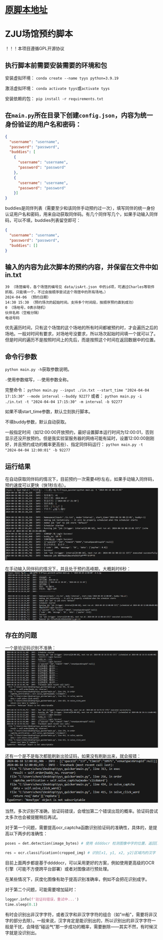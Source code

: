 # [原脚本地址](https://github.com/IshiKura-a/Quicker)

# ZJU场馆预约脚本
！！！本项目遵循GPL开源协议

## 执行脚本前需要安装需要的环境和包
安装虚拟环境：
`conda create --name tyys python=3.9.19`

激活虚拟环境：
`conda activate tyys`或`activate tyys`

安装依赖的包：
`pip install -r requirements.txt`

## 在`main.py`所在目录下创建`config.json`，内容为统一身份验证的用户名和密码：
```json
{
  "username": "username",
  "password": "password",
  "buddies": [
    {
      "username": "username",
      "password": "password"
    },
    {
      "username": "username",
      "password": "password"
    }]
}
```
buddies是同伴列表（需要至少和该同伴手动预约过一次），填写同伴的统一身份认证用户名和密码，用来自动获取同伴码。有几个同伴写几个，如果手动输入同伴码，可以不填，buddies列表留空即可：
```json
{
  "username": "username",
  "password": "password",
  "buddies": []
}
```

## 输入的内容为此次脚本的预约内容，并保留在文件中如in.txt
```
39 （场馆编号，各个场馆的编号见 data/isArt.json 中的id项，可通过Charles等软件抓取。只能填一个，不过会按顺序尝试这个场馆中的所有场地。）
2024-04-06 （预约日期）
14:30 15:30 （预约场次的起始时间。支持多个时间段，按顺序预约直到成功）
0 （场地号，0表示随机）
伙伴名称（空格分隔）
电话号码
```
优先遍历时间，只有这个场馆的这个场地的所有时间都被预约时，才会遍历之后的场地。一般对时间有要求，对场地号没要求，所以场次起始时间填一个就可以了。但是时间的遍历不是按照时间上的先后，而是按照这个时间在返回数据中的位置。

## 命令行参数
`python main.py -h`获取参数说明。

`-`使用参数缩写，`--`使用参数全称。

完整命令：
`python main.py --input ./in.txt --start_time "2024-04-04 17:15:30" --mode interval --buddy 92277`
或者：
`python main.py -i ./in.txt -t "2024-04-04 17:15:30" -m interval -b 92277`

如果不填start_time参数，默认立刻执行脚本。

不填buddy参数，默认自动获取。

一般指定时间（如12:00:00开放预约，最好设置脚本运行时间为12:00:01，否则显示还没开放预约。但是我实验室服务器的网络可能有延时，设置12:00:00刚刚好，并且预约成功的概率更高些）、指定同伴码运行：
`python main.py -t "2024-04-04 12:00:01" -b 92277`

## 运行结果
在自动获取同伴码的情况下，目前预约一次需要4秒左右，如果手动输入同伴码，预约速度可以更快（快1秒左右）。
![](img/without_buddy_code.png)

在手动输入同伴码的情况下，并且处于预约高峰期，大概耗时6秒：
![](img/with_buddy_code.png)

## 存在的问题
一个是验证码识别不准确：
![](img/veri_code_error.png)

还有一个是不是每次都能刷新出验证码，如果没有刷新出来，就会报错：
![](img/veri_code_refresh_error.png)

当然，多次识别不准确，验证码错误，会增加第二个错误出现的概率。验证码尝试太多次也会被提醒稍后再试。

对于第一个问题，需要提高ocr_captcha函数识别验证码的准确性，具体的，是提高以下两步的准确性：
```python
poses = det.detection(image_bytes) # 使用 ddddocr 检测图像中字的位置，返回[x1, y1, x2, y2]，用以确定包含目标的一个矩形区域。
```

```python
res = ocr.classification(cropped_img) # 识别[x1, y1, x2, y2]区域内的汉字
```
目前上面两步都是基于ddddocr，可以采用更好的方案，例如使用更高级的OCR引擎（可能不方便跨平台部署）或者对图像进行预处理。

在某些情况下，灰度化图像有助于提高识别准确率，例如不会把花识别成字。

对于第二个问题，可能需要增加延时：
```python
logger.info(f'验证码错误，重试中...')
time.sleep(0.1)
```

有时会识别出非汉字字符，或者汉字和非汉字字符的组合（如"m船"，需要将非汉字的部分去除）。一般来说，汉字肯定是能识别出的，所以识别出的非汉字字符一般是干扰，会降低“碰运气”那一步成功的概率，需要删除——其实不然，有时候汉字就是没识别出。